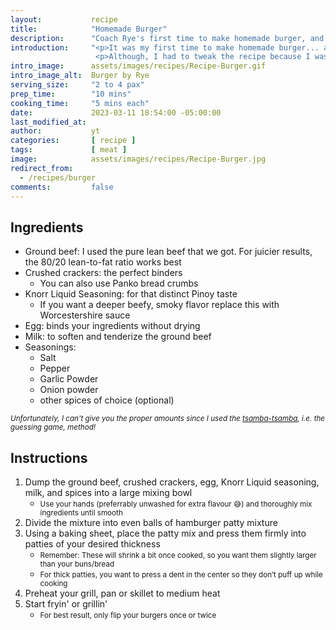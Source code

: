 ```yaml
---
layout:           recipe
title:            "Homemade Burger"
description:      "Coach Rye's first time to make homemade burger, and he decided (was forced) to tweak the recipe he got."
introduction:     "<p>It was my first time to make homemade burger... and my first time to cook something here besides frying egg and spam! 😅</p>
                   <p>Although, I had to tweak the recipe because I was missing some ingredients, it still turned out well. I think! The twist gave it that distinct Pinoy taste!</p>"
intro_image:      assets/images/recipes/Recipe-Burger.gif
intro_image_alt:  Burger by Rye
serving_size:     "2 to 4 pax"
prep_time:        "10 mins"
cooking_time:     "5 mins each"
date:             2023-03-11 18:54:00 -05:00:00
last_modified_at: 
author:           yt
categories:       [ recipe ]
tags:             [ meat ]
image:            assets/images/recipes/Recipe-Burger.jpg
redirect_from:
  - /recipes/burger
comments:         false
---
```


<div class="container">
  <div class="row">
    <div class="col-lg-5 mt-3">
    <h2 class="mt-0 p-1 text-center text-white bg-dark">Ingredients</h2>
    <ul>
    <li>Ground beef: I used the pure lean beef that we got. For juicier results, the 80/20 lean-to-fat ratio works best</li>
    <li>Crushed crackers: the perfect binders
      <ul>
      <li class="list-unstyled small">You can also use Panko bread crumbs</li>
      </ul>
    </li>
    <li>Knorr Liquid Seasoning:  for that distinct Pinoy taste
      <ul>
      <li class="list-unstyled small">If you want a deeper beefy, smoky flavor replace this with Worcestershire sauce</li>
      </ul>
    </li>
    <li>Egg: binds your ingredients without drying</li>
    <li>Milk: to soften and tenderize the ground beef</li>
    <li>Seasonings:
      <ul>
      <li>Salt</li>
      <li>Pepper</li>
      <li>Garlic Powder</li>
      <li>Onion powder</li>
      <li>other spices of choice (optional)</li>
      </ul>
    </li>
    </ul>
    <small><em>Unfortunately, I can't give you the proper amounts since I used the <u>tsamba-tsamba</u>, i.e. the guessing game, method!</em></small>
    </div>
    <div class="col-lg-7 mt-3">
    <h2 class="mt-0 p-1 text-center text-white bg-dark">Instructions</h2>
    <ol>
      <li>Dump the ground beef, crushed crackers, egg, Knorr Liquid seasoning, milk, and spices into a large mixing bowl<ul>
        <li><small>Use your hands (preferrably unwashed for extra flavour 😅) and thoroughly mix ingredients until smooth</small></li>
        </ul></li>
      <li>Divide the mixture into even balls of hamburger patty mixture</li>
      <li>Using a baking sheet, place the patty mix and press them firmly into patties of your desired thickness<ul>
        <li><small>Remember: These will shrink a bit once cooked, so you want them slightly larger than your buns/bread</small></li>
        <li><small>For thick patties, you want to press a dent in the center so they don’t puff up while cooking</small></li>
        </ul></li>
      <li>Preheat your grill, pan or skillet to medium heat</li>
      <li>Start fryin' or grillin'<ul>
        <li><small>For best result, only flip your burgers once or twice</small></li>
        </ul></li>
    </ol>
    </div>
  </div>
</div>





